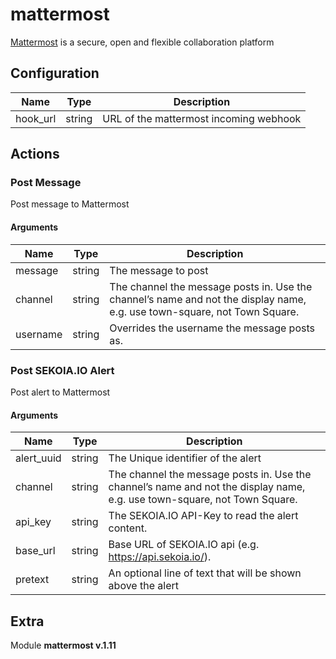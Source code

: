 # mattermost



[Mattermost](https://mattermost.com/) is a secure, open and flexible collaboration platform

## Configuration



| Name      |  Type   |  Description  |
| --------- | ------- | --------------------------- |
| hook_url | string | URL of the mattermost incoming webhook |








## Actions

### Post Message

Post message to Mattermost



#### Arguments

| Name      |  Type   |  Description  |
| --------- | ------- | --------------------------- |
| message | string | The message to post |
| channel | string | The channel the message posts in. Use the channel’s name and not the display name, e.g. use town-square, not Town Square. |
| username | string | Overrides the username the message posts as. |









### Post SEKOIA.IO Alert

Post alert to Mattermost



#### Arguments

| Name      |  Type   |  Description  |
| --------- | ------- | --------------------------- |
| alert_uuid | string | The Unique identifier of the alert |
| channel | string | The channel the message posts in. Use the channel’s name and not the display name, e.g. use town-square, not Town Square. |
| api_key | string | The SEKOIA.IO API-Key to read the alert content. |
| base_url | string | Base URL of SEKOIA.IO api (e.g. https://api.sekoia.io/). |
| pretext | string | An optional line of text that will be shown above the alert |














## Extra

Module **mattermost v.1.11**
